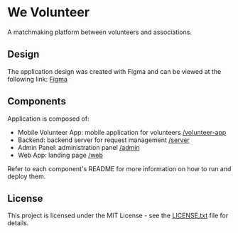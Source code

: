 # We Volunteer

A matchmaking platform between volunteers and associations.

## Design

The application design was created with Figma and can be viewed at the following link: [Figma](https://www.figma.com/proto/jZMlZZmcXPJG5YQNQsKCY2/FaXTe?page-id=64%3A108&node-id=77-264&viewport=2436%2C-428%2C1.25&t=9ZMKlrQVBzCoak4g-1&scaling=scale-down)

## Components

Application is composed of:

- Mobile Volunteer App: mobile application for volunteers [/volunteer-app]()
- Backend: backend server for request management [/server]()
- Admin Panel: administration panel [/admin]()
- Web App: landing page [/web]()

Refer to each component's README for more information on how to run and deploy them.

## License

This project is licensed under the MIT License - see the [LICENSE.txt](/LICENSE.txt) file for details.